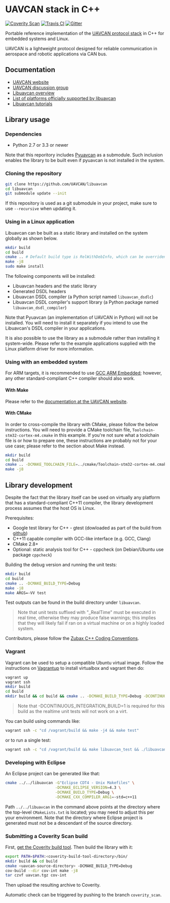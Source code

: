 UAVCAN stack in C++
===================

[![Coverity Scan](https://scan.coverity.com/projects/1513/badge.svg)](https://scan.coverity.com/projects/1513)
[![Travis CI](https://travis-ci.org/UAVCAN/libuavcan.svg?branch=master)](https://travis-ci.org/UAVCAN/libuavcan)
[![Gitter](https://img.shields.io/badge/gitter-join%20chat-green.svg)](https://gitter.im/UAVCAN/general)

Portable reference implementation of the [UAVCAN protocol stack](http://uavcan.org) in C++ for embedded systems
and Linux.

UAVCAN is a lightweight protocol designed for reliable communication in aerospace and robotic applications via CAN bus.

## Documentation

* [UAVCAN website](http://uavcan.org)
* [UAVCAN discussion group](https://groups.google.com/forum/#!forum/uavcan)
* [Libuavcan overview](http://uavcan.org/Implementations/Libuavcan/)
* [List of platforms officially supported by libuavcan](http://uavcan.org/Implementations/Libuavcan/Platforms/)
* [Libuavcan tutorials](http://uavcan.org/Implementations/Libuavcan/Tutorials/)

## Library usage

### Dependencies

* Python 2.7 or 3.3 or newer

Note that this reporitory includes [Pyuavcan](http://uavcan.org/Implementations/Pyuavcan) as a submodule.
Such inclusion enables the library to be built even if pyuavcan is not installed in the system.

### Cloning the repository

```bash
git clone https://github.com/UAVCAN/libuavcan
cd libuavcan
git submodule update --init
```

If this repository is used as a git submodule in your project, make sure to use `--recursive` when updating it.

### Using in a Linux application

Libuavcan can be built as a static library and installed on the system globally as shown below.

```bash
mkdir build
cd build
cmake .. # Default build type is RelWithDebInfo, which can be overriden if needed.
make -j8
sudo make install
```

The following components will be installed:

* Libuavcan headers and the static library
* Generated DSDL headers
* Libuavcan DSDL compiler (a Python script named `libuavcan_dsdlc`)
* Libuavcan DSDL compiler's support library (a Python package named `libuavcan_dsdl_compiler`)

Note that Pyuavcan (an implementation of UAVCAN in Python) will not be installed.
You will need to install it separately if you intend to use the Libuavcan's DSDL compiler in your applications.

It is also possible to use the library as a submodule rather than installing it system-wide.
Please refer to the example applications supplied with the Linux platform driver for more information.

### Using with an embedded system

For ARM targets, it is recommended to use [GCC ARM Embedded](https://launchpad.net/gcc-arm-embedded);
however, any other standard-compliant C++ compiler should also work.

#### With Make

Please refer to the [documentation at the UAVCAN website](http://uavcan.org/Implementations/Libuavcan).

#### With CMake

In order to cross-compile the library with CMake, please follow the below instructions.
You will need to provide a CMake toolchain file, `Toolchain-stm32-cortex-m4.cmake` in this example.
If you're not sure what a toolchain file is or how to prepare one, these instructions are probably not for your
use case; please refer to the section about Make instead.

```bash
mkdir build
cd build
cmake .. -DCMAKE_TOOLCHAIN_FILE=../cmake/Toolchain-stm32-cortex-m4.cmake
make -j8
```

## Library development

Despite the fact that the library itself can be used on virtually any platform that has a standard-compliant
C++11 compiler, the library development process assumes that the host OS is Linux.

Prerequisites:

* Google test library for C++ - gtest (dowloaded as part of the build from [github](https://github.com/google/googletest))
* C++11 capable compiler with GCC-like interface (e.g. GCC, Clang)
* CMake 2.8+
* Optional: static analysis tool for C++ - cppcheck (on Debian/Ubuntu use package `cppcheck`)

Building the debug version and running the unit tests:
```bash
mkdir build
cd build
cmake .. -DCMAKE_BUILD_TYPE=Debug
make -j8
make ARGS=-VV test
```

Test outputs can be found in the build directory under `libuavcan`.

> Note that unit tests suffixed with "_RealTime" must be executed in real time, otherwise they may produce false warnings;
this implies that they will likely fail if ran on a virtual machine or on a highly loaded system.

Contributors, please follow the [Zubax C++ Coding Conventions](https://kb.zubax.com/x/84Ah).

### Vagrant
Vagrant can be used to setup a compatible Ubuntu virtual image. Follow the instructions on [Vagrantup](https://www.vagrantup.com/) to install virtualbox and vagrant then do:

```bash
vagrant up
vagrant ssh
mkdir build
cd build
mkdir build && cd build && cmake .. -DCMAKE_BUILD_TYPE=Debug -DCONTINUOUS_INTEGRATION_BUILD=1
```

> Note that -DCONTINUOUS_INTEGRATION_BUILD=1 is required for this build as the realtime unit tests will not work on a virt.

You can build using commands like:

```bash
vagrant ssh -c "cd /vagrant/build && make -j4 && make test"
```

or to run a single test:

```bash
vagrant ssh -c "cd /vagrant/build && make libuavcan_test && ./libuavcan/libuavcan_test --gtest_filter=Node.Basic"
```

### Developing with Eclipse

An Eclipse project can be generated like that:

```bash
cmake ../../libuavcan -G"Eclipse CDT4 - Unix Makefiles" \
                      -DCMAKE_ECLIPSE_VERSION=4.3 \
                      -DCMAKE_BUILD_TYPE=Debug \
                      -DCMAKE_CXX_COMPILER_ARG1=-std=c++11
```

Path `../../libuavcan` in the command above points at the directory where the top-level `CMakeLists.txt` is located;
you may need to adjust this per your environment.
Note that the directory where Eclipse project is generated must not be a descendant of the source directory.

### Submitting a Coverity Scan build

First, [get the Coverity build tool](https://scan.coverity.com/download?tab=cxx). Then build the library with it:

```bash
export PATH=$PATH:<coverity-build-tool-directory>/bin/
mkdir build && cd build
cmake <uavcan-source-directory> -DCMAKE_BUILD_TYPE=Debug
cov-build --dir cov-int make -j8
tar czvf uavcan.tgz cov-int
```

Then upload the resulting archive to Coverity.

Automatic check can be triggered by pushing to the branch `coverity_scan`.
